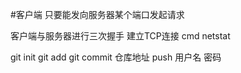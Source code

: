 #客户端
只要能发向服务器某个端口发起请求

客户端与服务器进行三次握手 建立TCP连接  cmd  netstat

git init
git add
git commit
仓库地址
push
用户名
密码
